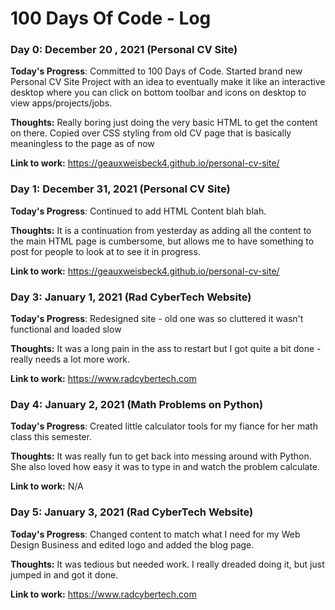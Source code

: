 # 100 Days Of Code - Log

### Day 0: December 20 , 2021 (Personal CV Site)

**Today's Progress**: Committed to 100 Days of Code. Started brand new Personal CV Site Project with an idea to eventually make it like an interactive desktop where you can click on bottom toolbar and icons on desktop to view apps/projects/jobs.

**Thoughts:** Really boring just doing the very basic HTML to get the content on there. Copied over CSS styling from old CV page that is basically meaningless to the page as of now

**Link to work:** https://geauxweisbeck4.github.io/personal-cv-site/

### Day 1: December 31, 2021 (Personal CV Site)

**Today's Progress**: Continued to add HTML Content blah blah.

**Thoughts:** It is a continuation from yesterday as adding all the content to the main HTML page is cumbersome, but allows me to have something to post for people to look at to see it in progress.

**Link to work:** https://geauxweisbeck4.github.io/personal-cv-site/

### Day 3: January 1, 2021 (Rad CyberTech Website)

**Today's Progress**: Redesigned site - old one was so cluttered it wasn't functional and loaded slow

**Thoughts:** It was a long pain in the ass to restart but I got quite a bit done - really needs a  lot more work.

**Link to work:** https://www.radcybertech.com

### Day 4: January 2, 2021 (Math Problems on Python)

**Today's Progress**: Created little calculator tools for my fiance for her math class this semester.

**Thoughts:** It was really fun to get back into messing around with Python. She also loved how easy it was to type in and watch the problem calculate.

**Link to work:** N/A

### Day 5: January 3, 2021 (Rad CyberTech Website)

**Today's Progress**: Changed content to match what I need for my Web Design Business and edited logo and added the blog page.

**Thoughts:** It was tedious but needed work. I really dreaded doing it, but just jumped in and got it done. 

**Link to work:** https://www.radcybertech.com

